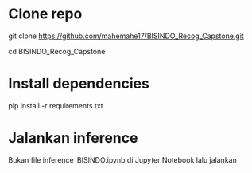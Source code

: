 # Clone repo
git clone https://github.com/mahemahe17/BISINDO_Recog_Capstone.git

cd BISINDO_Recog_Capstone

# Install dependencies
pip install -r requirements.txt

# Jalankan inference
Bukan file inference_BISINDO.ipynb di Jupyter Notebook lalu jalankan
